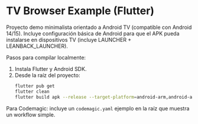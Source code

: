 # TV Browser Example (Flutter)

Proyecto demo minimalista orientado a Android TV (compatible con Android 14/15). 
Incluye configuración básica de Android para que el APK pueda instalarse en dispositivos TV (incluye LAUNCHER + LEANBACK_LAUNCHER).

Pasos para compilar localmente:
1. Instala Flutter y Android SDK.
2. Desde la raíz del proyecto:
   ```bash
   flutter pub get
   flutter clean
   flutter build apk --release --target-platform=android-arm,android-arm64
   ```

Para Codemagic: incluye un `codemagic.yaml` ejemplo en la raíz que muestra un workflow simple.